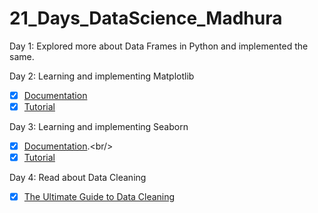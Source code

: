 # 21_Days_DataScience_Madhura
Day 1: Explored more about Data Frames in Python and implemented the same.

Day 2: Learning and implementing Matplotlib 
- [x] [Documentation](https://matplotlib.org/stable/api/_as_gen/matplotlib.pyplot.html/)
- [x] [Tutorial](https://matplotlib.org/stable/tutorials/index.html)

Day 3: Learning and implementing Seaborn<br/>
- [x] [Documentation](https://seaborn.pydata.org/#:~:text=Seaborn%20is%20a%20Python%20data,can%20read%20the%20introductory%20notes.).<br/>
- [x] [Tutorial](https://seaborn.pydata.org/tutorial.html)<br/>

Day 4: Read about Data Cleaning
- [x] [The Ultimate Guide to Data Cleaning](https://towardsdatascience.com/the-ultimate-guide-to-data-cleaning-3969843991d4)
